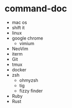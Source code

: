 # command-doc
- mac os
- shift it
- linux
- google chrome
  - vimium
- NeoVim
- iterm
- Git
- tmux
- docker
- zsh
  - ohmyzsh
  - tig
  - fizzy finder
- Ruby
- Rust


